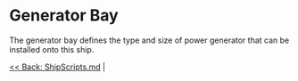 # Generator Bay
The generator bay defines the type and size of power generator that can be installed onto this ship.

[<< Back: ShipScripts.md](../ShipScripts.md) |

